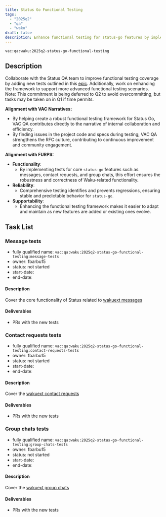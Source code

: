 ```yaml
---
title: Status Go Functional Testing
tags:
  - "2025q2"
  - "qa"
  - "waku"  
draft: false  
description: Enhance functional testing for status-go features by implementing tests focused on Waku functionality.
---
```


`vac:qa:waku:2025q2-status-go-functional-testing`

## Description
Collaborate with the Status QA team to improve functional testing coverage 
by adding new tests outlined in this [epic](https://github.com/status-im/status-go/issues/6064). 
Additionally, work on enhancing the framework to support more advanced functional testing scenarios.
Note: This commitment is being deferred to Q2 to avoid overcommitting, but tasks may be taken on in Q1 if time permits.

**Alignment with VAC Narratives:**
* By helping create a robust functional testing framework for Status Go,
  VAC QA contributes directly to the narrative of internal collaboration and efficiency.
* By finding issues in the project code and specs during testing,
  VAC QA strengthens the RFC culture, contributing to continuous improvement and community engagement.

**Alignment with FURPS:**  
* **Functionality**:
  * By implementing tests for core `status-go` features such as messages, contact requests, and group chats,
    this effort ensures the robustness and correctness of Waku-related functionality.  
* **Reliability**:
  * Comprehensive testing identifies and prevents regressions,
    ensuring stable and predictable behavior for `status-go`.  
* **Supportability**:
  * Enhancing the functional testing framework
    makes it easier to adapt and maintain as new features are added or existing ones evolve.  

## Task List


### Message tests

* fully qualified name: `vac:qa:waku:2025q2-status-go-functional-testing:message-tests`
* owner: fbarbu15
* status: not started
* start-date: 
* end-date: 

#### Description
Cover the core functionality of Status related to [wakuext messages](https://github.com/status-im/status-go/issues/6084)

#### Deliverables
* PRs with the new tests


### Contact requests tests

* fully qualified name: `vac:qa:waku:2025q2-status-go-functional-testing:contact-requests-tests`
* owner: fbarbu15
* status: not started
* start-date: 
* end-date: 

#### Description
Cover the [wakuext contact requests](https://github.com/status-im/status-go/issues/6085)

#### Deliverables
* PRs with the new tests


### Group chats tests

* fully qualified name: `vac:qa:waku:2025q2-status-go-functional-testing:group-chats-tests`
* owner: fbarbu15
* status: not started
* start-date: 
* end-date: 

#### Description
Cover the [wakuext group chats](https://github.com/status-im/status-go/issues/6071)

#### Deliverables
* PRs with the new tests

